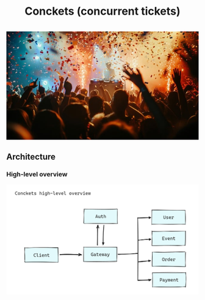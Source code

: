 <h1 align="center"> Conckets (concurrent tickets) </h1> <br>

<div align=center>
    <img src="./assets/concert.jpg" alt="Music concert" />
</div>

## Architecture

### High-level overview

<div align=center>
    <img src="./assets/highlevel_overview.png" alt="Conckets high-level overview" />
</div>
